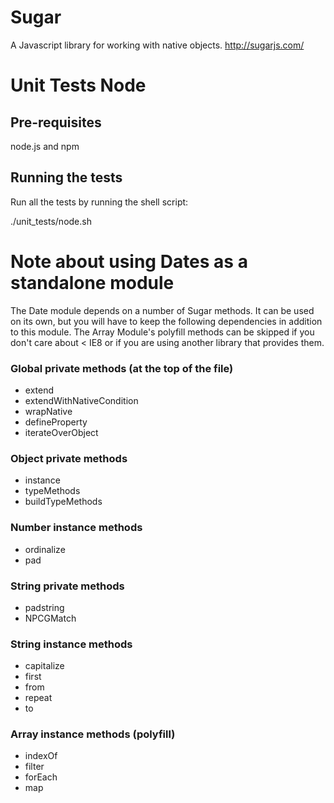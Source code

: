 Sugar
=====

A Javascript library for working with native objects.
http://sugarjs.com/





Unit Tests Node
===============

## Pre-requisites

node.js and npm

## Running the tests

Run all the tests by running the shell script:

./unit_tests/node.sh



Note about using Dates as a standalone module
=============================================

The Date module depends on a number of Sugar methods. It can be used on its own, but you will
have to keep the following dependencies in addition to this module. The Array Module's polyfill methods can be
skipped if you don't care about < IE8 or if you are using another library that provides them.


### Global private methods (at the top of the file)

 - extend
 - extendWithNativeCondition
 - wrapNative
 - defineProperty
 - iterateOverObject

### Object private methods

 - instance
 - typeMethods
 - buildTypeMethods

### Number instance methods

 - ordinalize
 - pad

### String private methods

 - padstring
 - NPCGMatch

### String instance methods

 - capitalize
 - first
 - from
 - repeat
 - to

### Array instance methods (polyfill)

 - indexOf
 - filter
 - forEach
 - map
